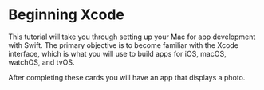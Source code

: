 # Beginning Xcode

This tutorial will take you through setting up your Mac for app development with Swift. The primary objective is to become familiar with the Xcode interface, which is what you will use to build apps for iOS, macOS, watchOS, and tvOS.

After completing these cards you will have an app that displays a photo.

